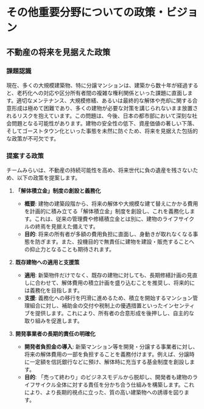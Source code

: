 # その他重要分野についての政策・ビジョン

## 不動産の将来を見据えた政策

### 課題認識

現在、多くの大規模建築物、特に分譲マンションは、建築から数十年が経過すると、老朽化への対応や区分所有者間の複雑な権利関係といった課題に直面します。適切なメンテナンス、大規模修繕、あるいは最終的な解体や売却に関する合意形成は極めて困難であり、多くの建物が必要な対策を講じられないまま放置されるリスクを抱えています。この問題は、今後、日本の都市部において深刻な社会問題となる可能性があります。建物の安全性の低下、資産価値の著しい下落、そしてゴーストタウン化といった事態を未然に防ぐため、将来を見据えた包括的な政策が不可欠です。

### 提案する政策

チームみらいは、不動産の持続可能性を高め、将来世代に負の遺産を残さないため、以下の政策を提案します。

1.  **「解体積立金」制度の創設と義務化**
    *   **概要**: 建物の建築段階から、将来の解体や大規模な建て替えにかかる費用を計画的に積み立てる「解体積立金」制度を創設し、これを義務化します。これは、従来の管理費や修繕積立金とは別に、建物のライフサイクルの終焉を見据えた備えです。
    *   **目的**: 将来の所有者が多額の費用負担に直面し、身動きが取れなくなる事態を防ぎます。また、投機目的で無責任に建物を建設・販売することへの抑止力となることも期待されます。

2.  **既存建物への適用と支援策**
    *   **適用**: 新築物件だけでなく、既存の建物に対しても、長期修繕計画の見直しに合わせて、解体費用の積立計画を盛り込むことを推奨し、将来的には義務化を目指します。
    *   **支援**: 義務化への移行を円滑に進めるため、積立を開始するマンション管理組合に対し、補助金の交付や税制上の優遇措置といったインセンティブを提供します。これにより、所有者の合意形成を後押しし、自主的な取り組みを促進します。

3.  **開発事業者の長期的責任の明確化**
    *   **開発者負担金の導入**: 新築マンション等を開発・分譲する事業者に対し、将来の解体費用の一部を負担することを義務付けます。例えば、分譲時に一定額を信託銀行などに預け、解体時に充当する基金制度を創設します。
    *   **目的**: 「売って終わり」のビジネスモデルから脱却し、開発者も建物のライフサイクル全体に対する責任を分かち合う仕組みを構築します。これにより、より長期的視点に立った、質の高い建築物への誘導を図ります。
